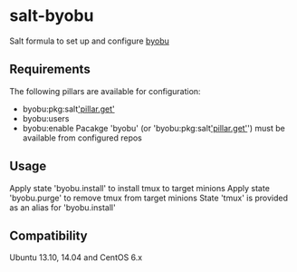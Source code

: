 salt-byobu
==========

Salt formula to set up and configure [byobu](http://byobu.co)

Requirements
------------
The following pillars are available for configuration:
  * byobu:pkg:salt['pillar.get']('os')
  * byobu:users
  * byobu:enable
Pacakge 'byobu' (or 'byobu:pkg:salt['pillar.get']('os')') must be available from configured repos

Usage
-----
Apply state 'byobu.install' to install tmux to target minions
Apply state 'byobu.purge' to remove tmux from target minions
State 'tmux' is provided as an alias for 'byobu.install'

Compatibility
-------------
Ubuntu 13.10, 14.04 and CentOS 6.x
